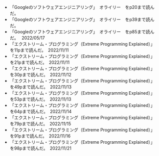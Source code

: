 - 「Googleのソフトウェアエンジニアリング」　オライリー　をp20まで読んだ。  
- 「Googleのソフトウェアエンジニアリング」　オライリー　をp39まで読んだ。  
- 「Googleのソフトウェアエンジニアリング」　オライリー　をp85まで読んだ。　  2022/05/17
- 「エクストリーム・プログラミング（Extreme Programming Explained）」を11pまで読んだ。　2022/11/11
- 「エクストリーム・プログラミング（Extreme Programming Explained）」を21pまで読んだ。　2022/11/11
- 「エクストリーム・プログラミング（Extreme Programming Explained）」を30pまで読んだ。　2022/11/12
- 「エクストリーム・プログラミング（Extreme Programming Explained）」を49pまで読んだ。　2022/11/13
- 「エクストリーム・プログラミング（Extreme Programming Explained）」を53pまで読んだ。　2022/11/13
- 「エクストリーム・プログラミング（Extreme Programming Explained）」を64pまで読んだ。　2022/11/14
- 「エクストリーム・プログラミング（Extreme Programming Explained）」を79pまで読んだ。　2022/11/15
- 「エクストリーム・プログラミング（Extreme Programming Explained）」を91pまで読んだ。　2022/11/16
- 「エクストリーム・プログラミング（Extreme Programming Explained）」を98pまで読んだ。　2022/11/21
